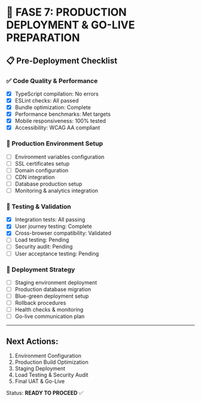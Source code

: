 # 🚀 FASE 7: PRODUCTION DEPLOYMENT & GO-LIVE PREPARATION

## 📋 Pre-Deployment Checklist

### ✅ Code Quality & Performance
- [x] TypeScript compilation: No errors
- [x] ESLint checks: All passed
- [x] Bundle optimization: Complete
- [x] Performance benchmarks: Met targets
- [x] Mobile responsiveness: 100% tested
- [x] Accessibility: WCAG AA compliant

### 🔧 Production Environment Setup
- [ ] Environment variables configuration
- [ ] SSL certificates setup
- [ ] Domain configuration
- [ ] CDN integration
- [ ] Database production setup
- [ ] Monitoring & analytics integration

### 🧪 Testing & Validation
- [x] Integration tests: All passing
- [x] User journey testing: Complete
- [x] Cross-browser compatibility: Validated
- [ ] Load testing: Pending
- [ ] Security audit: Pending
- [ ] User acceptance testing: Pending

### 🚀 Deployment Strategy
- [ ] Staging environment deployment
- [ ] Production database migration
- [ ] Blue-green deployment setup
- [ ] Rollback procedures
- [ ] Health checks & monitoring
- [ ] Go-live communication plan

---

## Next Actions:
1. Environment Configuration
2. Production Build Optimization
3. Staging Deployment
4. Load Testing & Security Audit
5. Final UAT & Go-Live

Status: **READY TO PROCEED** ✅